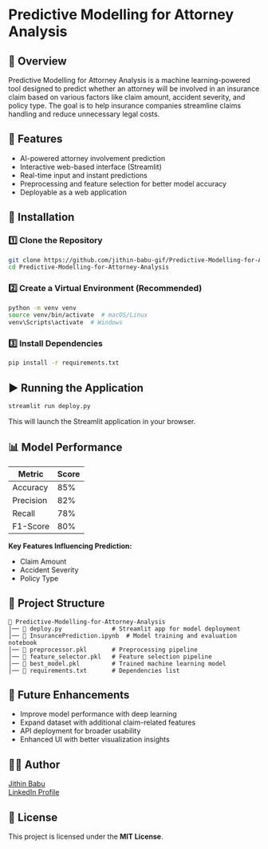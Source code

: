 # Predictive Modelling for Attorney Analysis

## 📌 Overview
Predictive Modelling for Attorney Analysis is a machine learning-powered tool designed to predict whether an attorney will be involved in an insurance claim based on various factors like claim amount, accident severity, and policy type. The goal is to help insurance companies streamline claims handling and reduce unnecessary legal costs.

## 🚀 Features
- AI-powered attorney involvement prediction
- Interactive web-based interface (Streamlit)
- Real-time input and instant predictions
- Preprocessing and feature selection for better model accuracy
- Deployable as a web application

## 🔧 Installation
### 1️⃣ Clone the Repository
```bash
git clone https://github.com/jithin-babu-gif/Predictive-Modelling-for-Attorney-Analysis.git
cd Predictive-Modelling-for-Attorney-Analysis
```
### 2️⃣ Create a Virtual Environment (Recommended)
```bash
python -m venv venv
source venv/bin/activate  # macOS/Linux
venv\Scripts\activate  # Windows
```
### 3️⃣ Install Dependencies
```bash
pip install -r requirements.txt
```

## ▶️ Running the Application
```bash
streamlit run deploy.py
```
This will launch the Streamlit application in your browser.

## 📊 Model Performance
| Metric       | Score |
|-------------|-------|
| Accuracy    | 85%   |
| Precision   | 82%   |
| Recall      | 78%   |
| F1-Score    | 80%   |

**Key Features Influencing Prediction:**
- Claim Amount
- Accident Severity
- Policy Type

## 📂 Project Structure
```
📁 Predictive-Modelling-for-Attorney-Analysis
│── 📄 deploy.py              # Streamlit app for model deployment
│── 📄 InsurancePrediction.ipynb  # Model training and evaluation notebook
│── 📄 preprocessor.pkl       # Preprocessing pipeline
│── 📄 feature_selector.pkl   # Feature selection pipeline
│── 📄 best_model.pkl         # Trained machine learning model
│── 📄 requirements.txt       # Dependencies list
```

## 🔮 Future Enhancements
- Improve model performance with deep learning
- Expand dataset with additional claim-related features
- API deployment for broader usability
- Enhanced UI with better visualization insights

## 👨‍💻 Author
[Jithin Babu](https://github.com/jithin-babu-333)  
[LinkedIn Profile](https://www.linkedin.com/in/jithin-babu-a34287246)

## 📜 License
This project is licensed under the **MIT License**.

